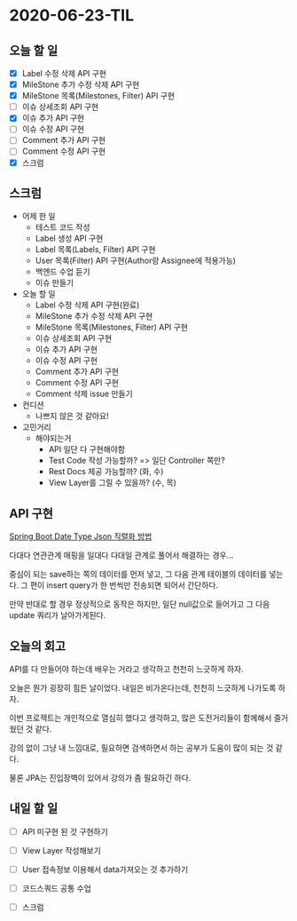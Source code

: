 # 2020-06-23-TIL

## 오늘 할 일

- [x] Label 수정 삭제 API 구현
- [x] MileStone 추가 수정 삭제 API 구현
- [x] MileStone 목록(Milestones, Filter) API 구현
- [ ] 이슈 상세조회 API 구현
- [x] 이슈 추가 API 구현
- [ ] 이슈 수정 API 구현
- [ ] Comment 추가 API 구현
- [ ] Comment 수정 API 구현
- [x] 스크럼

## 스크럼

- 어제 한 일
    - 테스트 코드 작성
    - Label 생성 API 구현
    - Label 목록(Labels, Filter) API 구현
    - User 목록(Filter) API 구현(Author랑 Assignee에 적용가능)
    - 백엔드 수업 듣기
    - 이슈 만들기
- 오늘 할 일
    - Label 수정 삭제 API 구현(완료)
    - MileStone 추가 수정 삭제 API 구현
    - MileStone 목록(Milestones, Filter) API 구현
    - 이슈 상세조회 API 구현
    - 이슈 추가 API 구현
    - 이슈 수정 API 구현
    - Comment 추가 API 구현
    - Comment 수정 API 구현
    - Comment 삭제 issue 만들기
- 컨디션
    - 나쁘지 않은 것 같아요!
- 고민거리
    - 해야되는거
        - API 일단 다 구현해야함
        - Test Code 작성 가능할까? => 일단 Controller 쪽만?
        - Rest Docs 제공 가능할까? (화, 수)
        - View Layer를 그릴 수 있을까? (수, 목)

## API 구현

[Spring Boot Date Type Json 직렬화 방법](https://jojoldu.tistory.com/361)

다대다 연관관계 매핑을 일대다 다대일 관계로 풀어서 해결하는 경우...

중심이 되는 save하는 쪽의 데이터를 먼저 넣고, 그 다음 관계 테이블의 데이터를 넣는다. 그 편이 insert query가 한 번씩만 전송되면 되어서 간단하다.

만약 반대로 할 경우 정상적으로 동작은 하지만, 일단 null값으로 들어가고 그 다음 update 쿼리가 날아가게된다.

## 오늘의 회고

API를 다 만들어야 하는데 배우는 거라고 생각하고 천천히 느긋하게 하자.

오늘은 뭔가 굉장히 힘든 날이었다. 내일은 비가온다는데, 천천히 느긋하게 나가도록 하자.

이번 프로젝트는 개인적으로 열심히 했다고 생각하고, 많은 도전거리들이 함께해서 즐거웠던 것 같다.

강의 없이 그냥 내 느낌대로, 필요하면 검색하면서 하는 공부가 도움이 많이 되는 것 같다.

물론 JPA는 진입장벽이 있어서 강의가 좀 필요하긴 하다.

## 내일 할 일

- [ ] API 미구현 된 것 구현하기
- [ ] View Layer 작성해보기
- [ ] User 접속정보 이용해서 data가져오는 것 추가하기
- [ ] 코드스쿼드 공통 수업
- [ ] 스크럼

